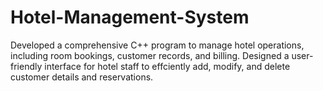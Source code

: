 # Hotel-Management-System
Developed a comprehensive C++ program to manage hotel operations, including room bookings, customer records, and  billing.  Designed a user-friendly interface for hotel staff to effciently add, modify, and delete customer details and reservations.
